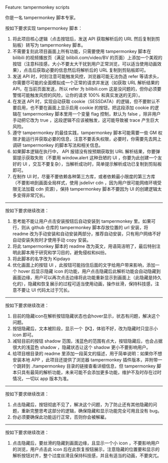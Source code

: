 
Feature: tampermonkey scripts

你是一名 tampermonkey 脚本专家。

按如下要求实现 tampermonkey 脚本：
1. 将此项目核心逻辑（点击按钮后，发送 API 获取解析后的 URL 然后复制到剪贴板）转写为 tampermonkey 脚本。
2. 不需要复刻此项目画面上所有功能，只需要使用 tampermonkey 脚本在 bilibili 的视频播放页（满足 bilibili.com/video/BV 的页面）上添加一个美观的按钮（注意科技感，大小不要太大干扰到用户正常浏览，可以适当使用动画效果），点击后获取必要的信息然后将解析后的 URL 复制到剪贴板即可。
3. 发送 API 时，时刻注意可能触发风控，浏览器可能无法伪造 refer 等请求头，你需要尽可能的全面模拟成一个正常的请求并发送（如获取 URL 解析结果的 API，在当前页面发送，所以 refer 为 bilibili.com 这是没问题的，但你必须要警惕可能触发风控的风险，让你的请求 100% 和真实发送的无异）。
4. 在发送 API 时，实现自动获取 cookie（SESSDATA）的逻辑，但不要默认不要启用，也不要在画面上显示启用 cookie 的按钮，把这段添加 cookie 的逻辑在 tampermonkey 脚本里用一个变量 flag 控制，默认为 false ，除非用户手动把它改为 true ，这段逻辑不应该被触发，这可能导致被 trace 产生巨大风险。
5. 遵守 tampermonkey 的最佳实践，tampermonkey 脚本可能需要一些 GM 权限才能运行并获取必要的信息，注意不要丢失权限，必要时，你需要先去网上调研 tampermonkey 的脚本写法和相关信息。
6. 如果脚本逻辑在执行中， API 报错没有按预期获取到 URL 解析结果，你要弹窗提示获取失败（不要用 window.alert 这种丑陋的 UI ，你要为此创建一个友好的 UI ，交互不要复杂），当解析成功时，简单提示解析成功已复制到剪贴板即可。
7. 在制作 UI 时，尽量不要依赖各种第三方库，或者依赖最小限度的第三方库（不要影响到画面全局样式，使用 jsdelivr cdn ，因为用户很可能网络环境受限无法加载 cdn 资源），保持 tampermonkey 脚本不要因为 UI 的创建逻辑太多变得非常冗长。

-----------

按如下要求继续改进：
1. 思考能不能让用户点击安装按钮后自动安装到 tampermonkey 里。如果可行，则从 github 仓库的 tampermonkey 脚本存放位置的 url 安装，将 readme 改为手动安装和自动安装两部分，推荐自动安装，只有用户网络不好自动安装失败时才使用手动 copy 安装。
2. 将此 tampermonkey 脚本的 readme 改为英文，用语简洁明了，最后特别注明此脚本用于研究和学习目的，避免侵权和纠纷。
3. 将此脚本的名字改为 Kipdayo 
4. 优化画面上的按钮 UI ，此按钮可能挡住后面的文字给用户带来影响，添加一个 hover 后显示隐藏 icon 的功能，用户点击隐藏后此解析功能会自动隐藏到画面边缘，用户可以再次点击边缘将此功能重新显示到画面上（此隐藏是持久化的），隐藏和恢复展示的过程可适当使用动画，操作丝滑，保持科技感，注意不要让 UI 代码太过于冗长。

-----------

按如下要求继续改进：
1. 目前的隐藏icon在解析按钮隐藏状态也会hover显示，状态有问题，解决这个问题。
2. 按钮隐藏后，文本被阶段，显示一个【K】，体验不好，改为隐藏时只显示小 icon 即可。
3. 减轻目前的按钮 shadow 范围，浅蓝色的范围有点大，按钮隐藏后，也会占据很大的浅蓝色 shadow ，隐藏状态让这个 shadow 更小不要影响用户。
4. 给项目根目录的 readme 里添加一段英文的描述，用于简单说明：如果你不想安装本地 APP ，此项目还提供了浏览器 tampermonkey 插件版本，并附带一个跳转到 ./tampermonkey 目录的链接查看详细信息，但 tampermonkey 脚本只具有最简的解析功能，未来可能不会添加更多功能，维护不及时存在过时情况，一切以 app 版本为准。

-----------

按如下要求继续改进：
1. 点击隐藏后，按钮彻底不见了，解决这个问题，为了防止还有其他隐藏的问题，重新完整思考这部分的逻辑，确保隐藏和显示功能完全可用且没有 bug。
2. 你必须要确保此功能运行正常，否则你会被解雇。

-----------

按如下要求继续改进：
1. 点击隐藏后，要丝滑的隐藏到画面边缘，且显示一个小 icon ，不要影响用户的浏览，用户点击此 icon 后在此恢复按钮展示，注意隐藏的位置要和显示的解析按钮对齐，整个过度丝滑且保持科技感，并且有适当的动画，不要突兀。

